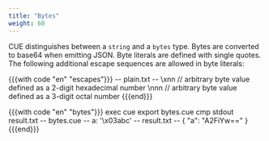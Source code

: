 ```yaml
---
title: "Bytes"
weight: 60
---
```


CUE distinguishes between a `string` and a `bytes` type.
Bytes are converted to base64 when emitting JSON.
Byte literals are defined with single quotes.
The following additional escape sequences are allowed in byte literals:

{{{with code "en" "escapes"}}}
-- plain.txt --
    \xnn   // arbitrary byte value defined as a 2-digit hexadecimal number
    \nnn   // arbitrary byte value defined as a 3-digit octal number
{{{end}}}
<!-- jba: this contradicts the spec, which has \nnn (no leading zero) -->

{{{with code "en" "bytes"}}}
exec cue export bytes.cue
cmp stdout result.txt
-- bytes.cue --
a: '\x03abc'
-- result.txt --
{
    "a": "A2FiYw=="
}
{{{end}}}
